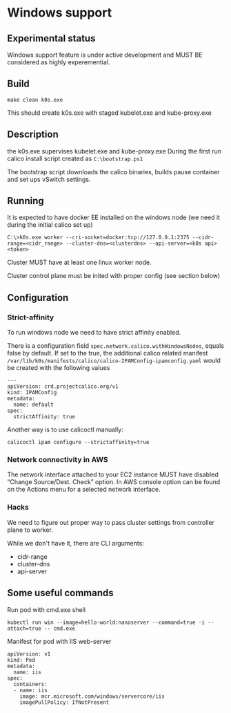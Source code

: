 # Windows support

## Experimental status

Windows support feature is under active development and MUST BE considered as highly experemential. 


## Build

`make clean k0s.exe`

This should create k0s.exe with staged kubelet.exe and kube-proxy.exe

## Description
the k0s.exe supervises kubelet.exe and kube-proxy.exe
During the first run calico install script created as `C:\bootstrap.ps1`

The bootstrap script downloads the calico binaries, builds pause container and set ups vSwitch settings.
 

## Running

It is expected to have docker EE installed on the windows node (we need it during the initial calico set up)

```
C:\>k0s.exe worker --cri-socket=docker:tcp://127.0.0.1:2375 --cidr-range=<cidr_range> --cluster-dns=<clusterdns> --api-server=<k0s api> <token>
```

Cluster MUST have at least one linux worker node.

Cluster control plane must be inited with proper config (see section below)

## Configuration

### Strict-affinity

To run windows node we need to have strict affinity enabled.

There is a configuration field `spec.network.calico.withWindowsNodes`, equals false by default.
If set to the true, the additional calico related manifest `/var/lib/k0s/manifests/calico/calico-IPAMConfig-ipamconfig.yaml` would be created with the following values

```
---
apiVersion: crd.projectcalico.org/v1
kind: IPAMConfig
metadata:
  name: default
spec:
  strictAffinity: true
```
Another way is to use calicoctl manually:
```
calicoctl ipam configure --strictaffinity=true
```

### Network connectivity in AWS
The network interface attached to your EC2 instance MUST have disabled “Change Source/Dest. Check” option.
In AWS console option can be found on the Actions menu for a selected network interface.

### Hacks

We need to figure out proper way to pass cluster settings from controller plane to worker.

While we don't have it, there are CLI arguments:
- cidr-range
- cluster-dns
- api-server 


## Some useful commands

Run pod with cmd.exe shell
```
kubectl run win --image=hello-world:nanoserver --command=true -i --attach=true -- cmd.exe
```

Manifest for pod with IIS web-server
```
apiVersion: v1
kind: Pod
metadata:
  name: iis
spec:
  containers:
  - name: iis
    image: mcr.microsoft.com/windows/servercore/iis
    imagePullPolicy: IfNotPresent
```